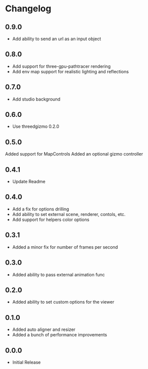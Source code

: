 Changelog
=========

0.9.0
---
* Add ability to send an url as an input object

0.8.0
---
* Add support for three-gpu-pathtracer rendering
* Add env map support for realistic lighting and reflections

0.7.0
---
* Add studio background

0.6.0
---
* Use threedgizmo 0.2.0

0.5.0
---
Added support for MapControls
Added an optional gizmo controller

0.4.1
---
* Update Readme

0.4.0
---
* Add a fix for options drilling
* Add ability to set external scene, renderer, contols, etc.
* Add support for helpers color options

0.3.1
---
* Added a minor fix for number of frames per second

0.3.0
---
* Added ability to pass external animation func

0.2.0
---
* Added ability to set custom options for the viewer

0.1.0
---
* Added auto aligner and resizer
* Added a bunch of performance improvements

0.0.0
---
* Initial Release
